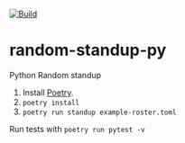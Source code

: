 [![Build](https://github.com/jidicula/random-standup-py/actions/workflows/build.yml/badge.svg)](https://github.com/jidicula/random-standup-py/actions/workflows/build.yml)

# random-standup-py
Python Random standup

1. Install [Poetry](https://python-poetry.org/docs/#installation).
2. `poetry install`
3. `poetry run standup example-roster.toml`

Run tests with `poetry run pytest -v`
